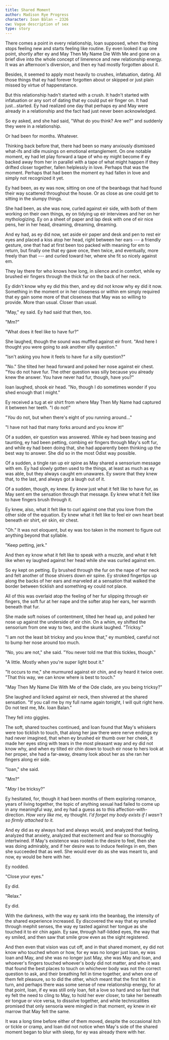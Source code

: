 ```yaml
---
title: Shared Moment
author: Madison Rye Progress
character: Ioan Bălan — 2326
cw: Vague description of sex
type: story
---
```


There comes a point in every relationship, Ioan supposed, when the thing stops feeling new and starts feeling like routine. Ey even looked it up one point, shortly after ey and May Then My Name Die With Me and gone on a brief dive into the whole concept of limerence and new relationship energy. It was an afternoon's diversion, and then ey had mostly forgotten about it.

Besides, it seemed to apply most heavily to crushes, infatuation, dating. All those things that ey had forever forgotten about or skipped or just plain missed by virtue of happenstance.

But this relationship hadn't started with a crush. It hadn't started with infatuation or any sort of dating that ey could put eir finger on. It had just...started. Ey had realized one day that perhaps ey and May were already in a relationship and the fact had just never been acknowledged.

So ey asked, and she had said, "What do you think? Are we?" and suddenly they were in a relationship.

Or had been for months. Whatever.

Thinking back before that, there had been so many anxiously dismissed what-ifs and idle musings on emotional entanglement. On one notable moment, ey had let play forward a tape of who ey might become if ey backed away from her in parallel with a tape of what might happen if they drifted closer together, fallen helplessly in love. Perhaps that was the moment. Perhaps that had been the moment ey had fallen in love and simply not recognized it yet.

Ey had been, as ey was now, sitting on one of the beanbags that had found their way scattered throughout the house. Or as close as one could get to sitting in the slumpy things.

She had been, as she was now, curled against eir side, with both of them working on their own things, ey on tidying up eir interviews and her on her mythologizing. Ey on a sheet of paper and lap desk with one of eir nice pens, her in her head, dreaming, dreaming, dreaming.

And ey had, as ey did now, set aside eir paper and desk and pen to rest eir eyes and placed a kiss atop her head, right between her ears --- a friendly gesture, one that had at first been too packed with meaning for em to return, but finally one that ey gave once, then twice, and eventually, more freely than that --- and curled toward her, where she fit so nicely against em.

They lay there for who knows how long, in silence and in comfort, while ey brushed eir fingers through the thick fur on the back of her neck.

Ey didn't know why ey did this then, and ey did not know why ey did it now. Something in the moment or in her closeness or within em simply required that ey gain some more of that closeness that May was so willing to provide. More than usual. Closer than usual.

"May," ey said. Ey had said that then, too.

"Mm?"

"What does it feel like to have fur?"

She laughed, though the sound was muffled against eir front. "And here I thought you were going to ask another silly question."

"Isn't asking you how it feels to have fur a silly question?"

"No." She tilted her head forward and poked her nose against eir chest. "You do not have fur. The other question was silly because you already knew the answer. You have never had fur, though, have you?"

Ioan laughed, shook eir head. "No, though I do sometimes wonder if you shed enough that I might."

Ey received a tug at eir shirt from where May Then My Name had captured it between her teeth. "I do not!"

"*You* do not, but when there's eight of you running around..."

"I have not had that many forks around and you know it!"

Of a sudden, eir question was answered. While ey had been teasing and taunting, ey had been petting, combing eir fingers through May's soft fur, and while ey had been doing that, she had apparently been thinking up the best way to answer. She did so in the most Odist way possible.

Of a sudden, a tingle ran up eir spine as May shared a sensorium message with em. Ey had slowly gotten used to the things, at least as much as ey was able, but they always caught em unawares. Ey swore that they knew that, to the last, and always got a laugh out of it.

Of a sudden, though, ey knew. Ey *knew* just what it felt like to have fur, as May sent em the sensation through that message. Ey knew what it felt like to have fingers brush through it.

Ey knew, also, what it felt like to curl against one that you love from the other side of the equation. Ey knew what it felt like to feel eir own heart beat beneath eir shirt, eir skin, eir chest.

"Oh." It was not eloquent, but ey was too taken in the moment to figure out anything beyond that syllable.

"Keep petting, jerk."

And then ey know what it felt like to speak with a muzzle, and what it felt like when ey laughed against her head while she was curled against em.

So ey kept on petting. Ey brushed through the fur on the nape of her neck and felt another of those shivers down eir spine. Ey stroked fingertips up along the backs of her ears and marveled at a sensation that walked the border between ticklish and something ey could not place.

All of this was overlaid atop the feeling of her fur slipping through eir fingers, the soft fur at her nape and the softer atop her ears, her warmth beneath that fur.

She made soft noises of contentment, tilted her head up, and poked her nose up against the underside of eir chin. On a whim, ey shifted the sensorium from one way to two, and the skunk laughed. "Tricksy."

"I am not the least bit tricksy and you know that," ey mumbled, careful not to bump her nose around too much.

"No, you are not," she said. "You never told me that this tickles, though."

"A little. Mostly when you're super light bout it."

"It occurs to me," she murmured against eir chin, and ey heard it twice over. "That this way, we can know where is best to touch."

"May Then My Name Die With Me of the Ode clade, are you being tricksy?"

She laughed and licked against eir neck, then shivered at the shared sensation. "If you call me by my full name again tonight, I will quit right here. Do not test me, Mx. Ioan Balan."

They fell into giggles.

The soft, shared touches continued, and Ioan found that May's whiskers were too ticklish to touch, that along her jaw there were nerve endings ey had never imagined, that when ey brushed eir thumb over her cheek, it made her eyes sting with tears in the most pleasant way and ey did not know why, and when ey tilted eir chin down to touch eir nose to hers look at her proper, she had a far-away, dreamy look about her as she ran her fingers along eir side.

"Ioan," she said.

"Mm?"

"*May* I be tricksy?"

Ey hesitated, for, though it had been months of them exploring romance, years of living together, the topic of anything sexual had failed to come up in any meaningful way, and ey had a guess as to this affection-with-direction. *How very like me,* ey thought. *I'd forget my body exists if I wasn't so firmly attached to it.*

And ey did as ey always had and always would, and analyzed that feeling, analyzed that anxiety, analyzed that excitement and fear so thoroughly intertwined. If May's existence was rooted in the desire to feel, then she was doing admirably, and if her desire was to induce feelings in em, then she succeeded that as well. She would ever do as she was meant to, and now, ey would be here with her.

Ey nodded.

"Close your eyes."

Ey did.

"Relax."

Ey did.

With the darkness, with the way ey sank into the beanbag, the intensity of the shared experience increased. Ey discovered the way that ey smelled through mephit senses, the way ey tasted against her tongue as she touched it to eir chin again. Ey saw, through half-lidded eyes, the way that ey smiled, and then saw that smile grow even as the sight registered.

And then even that vision was cut off, and in that shared moment, ey did not know who touched whom or how, for ey was no longer just Ioan, ey was Ioan and May, and she was no longer just May, she was May and Ioan, and whoever's fingers touched whoever's body did not matter, and who it was that found the best places to touch on whichever body was not the correct question to ask, and their breathing fell in time together, and when one of them felt pleasure, so to did the other, which meant that the first felt it in turn, and perhaps there was some sense of new relationship energy, for at that point, Ioan, if ey was still only Ioan, felt a love so hard and so fast that ey felt the need to cling to May, to hold her ever closer, to take her beneath eir tongue or vice versa, to dissolve together, and while technicalities promised that only sensoria were mingled in that moment, ey knew in eir marrow that May felt the same.

It was a long time before either of them moved, despite the occasional itch or tickle or cramp, and Ioan did not notice when May's side of the shared moment began to blur with sleep, for ey was already there with her.
